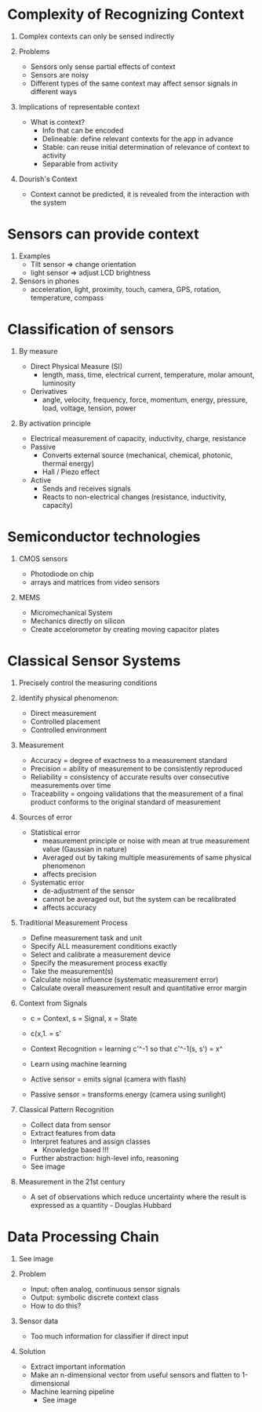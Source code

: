 # Complexity of Recognizing Context
1. Complex contexts can only be sensed indirectly
1. Problems
    - Sensors only sense partial effects of context
    - Sensors are noisy
    - Different types of the same context may affect sensor signals in different ways

1. Implications of representable context
    - What is context?
        * Info that can be encoded
        * Delineable: define relevant contexts for the app in advance
        * Stable: can reuse initial determination of relevance of context to activity
        * Separable from activity

1. Dourish's Context
    - Context cannot be predicted, it is revealed from the interaction with the system



# Sensors can provide context
1. Examples
    - Tilt sensor => change orientation
    - light sensor => adjust LCD brightness
1. Sensors in phones
    - acceleration, light, proximity, touch, camera, GPS, rotation, temperature, compass



# Classification of sensors
1. By measure
    - Direct Physical Measure (SI)
        * length, mass, time, electrical current, temperature, molar amount, luminosity
    - Derivatives
        * angle, velocity, frequency, force, momentum, energy, pressure, load, voltage, tension, power

1. By activation principle
    - Electrical measurement of capacity, inductivity, charge, resistance
    - Passive
        * Converts external source (mechanical, chemical, photonic, thermal energy)
        * Hall / Piezo effect
    - Active
        * Sends and receives signals
        * Reacts to non-electrical changes (resistance, inductivity, capacity)



# Semiconductor technologies
1. CMOS sensors
    - Photodiode on chip
    - arrays and matrices from video sensors

1. MEMS
    - Micromechanical System
    - Mechanics directly on silicon
    - Create accelorometor by creating moving capacitor plates



# Classical Sensor Systems
1. Precisely control the measuring conditions
1. Identify physical phenomenon:
    - Direct measurement
    - Controlled placement
    - Controlled environment

1. Measurement
    - Accuracy = degree of exactness to a measurement standard
    - Precision = ability of measurement to be consistently reproduced
    - Reliability = consistency of accurate results over consecutive measurements over time
    - Traceability = ongoing validations that the measurement of a final product
          conforms to the original standard of measurement

1. Sources of error
    - Statistical error
        * measurement principle or noise with mean at true measurement value (Gaussian in nature)
        * Averaged out by taking multiple measurements of same physical phenomenon
        * affects precision
    - Systematic error
        * de-adjustment of the sensor
        * cannot be averaged out, but the system can be recalibrated
        * affects accuracy

1. Traditional Measurement Process
    - Define measurement task and unit
    - Specify ALL measurement conditions exactly
    - Select and calibrate a measurement device
    - Specify the measurement process exactly
    - Take the measurement(s)
    - Calculate noise influence (systematic measurement error)
    - Calculate overall measurement result and quantitative error margin

1. Context from Signals
    - c = Context, s = Signal, x = State
    - c(x,1. = s'
    - Context Recognition = learning c'^-1 so that c'^-1(s, s') = x^
    - Learn using machine learning

    - Active sensor = emits signal (camera with flash)
    - Passive sensor = transforms energy (camera using sunlight)

1. Classical Pattern Recognition
    - Collect data from sensor
    - Extract features from data
    - Interpret features and assign classes
        * Knowledge based !!!
    - Further abstraction: high-level info, reasoning
    - See image

1. Measurement in the 21st century
    - A set of observations which reduce uncertainty where the result is expressed as a quantity - Douglas Hubbard



# Data Processing Chain
1. See image

1. Problem
    - Input: often analog, continuous sensor signals
    - Output: symbolic discrete context class
    - How to do this?

1. Sensor data
    - Too much information for classifier if direct input
    
1. Solution
    - Extract important information
    - Make an n-dimensional vector from useful sensors and flatten to 1-dimensional
    - Machine learning pipeline
        * See image
